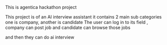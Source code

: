 This is agentica hackathon project 

This project is of an AI interview assistant it contains 2 main sub categories one is company, another is candidate 
The user can log in to its field , company can post job and candidate can browse those jobs 

and then they can do ai interview 
